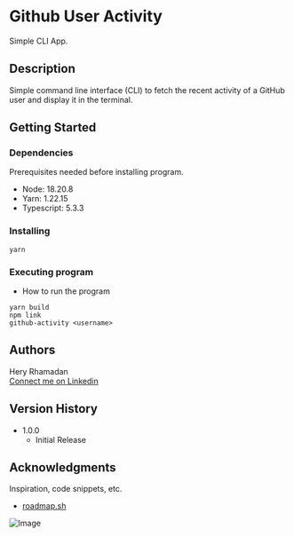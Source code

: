# Github User Activity

Simple CLI App.

## Description

Simple command line interface (CLI) to fetch the recent activity of a GitHub user and display it in the terminal.

## Getting Started

### Dependencies

Prerequisites needed before installing program.

* Node: 18.20.8
* Yarn: 1.22.15
* Typescript: 5.3.3


### Installing

```
yarn
```

### Executing program

* How to run the program
```
yarn build
npm link
github-activity <username>
```

## Authors

Hery Rhamadan  
[Connect me on Linkedin](https://www.linkedin.com/in/hery-rhamadan/)

## Version History

* 1.0.0
    * Initial Release

## Acknowledgments

Inspiration, code snippets, etc.
* [roadmap.sh](https://roadmap.sh/projects/github-user-activity)

![Image](https://github.com/user-attachments/assets/2f3170a1-1019-40b3-bafd-d7fd3ac77193)
